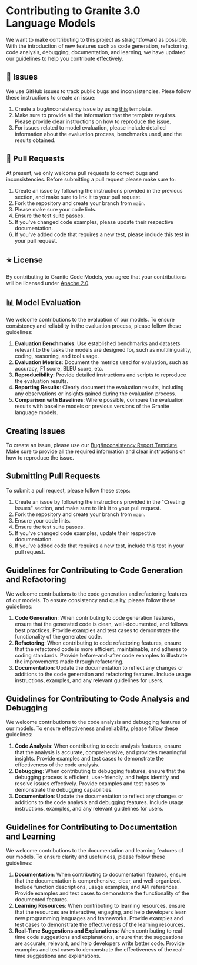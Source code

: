 # Contributing to Granite 3.0 Language Models
We want to make contributing to this project as straightfoward as possible. With the introduction of new features such as code generation, refactoring, code analysis, debugging, documentation, and learning, we have updated our guidelines to help you contribute effectively.

## :memo: Issues
We use GitHub issues to track public bugs and inconsistencies. Plese follow these instructions to create an issue:
1. Create a bug/inconsistency issue by using [this](https://github.com/ibm-granite/granite-3.1-language-models/blob/main/.github/01_bug_inconsistency_report.md) template.
2. Make sure to provide all the information that the template requires. Please provide clear instructions on how to reproduce the issue.
3. For issues related to model evaluation, please include detailed information about the evaluation process, benchmarks used, and the results obtained.

## :hammer: Pull Requests
At present, we only welcome pull requests to correct bugs and inconsistencies. Before submitting a pull request please make sure to:
1. Create an issue by following the instructions provided in the previous section, and make sure to link it to your pull request.
2. Fork the repository and create your branch from `main`.
3. Please make sure your code lints.
4. Ensure the test suite passes.
5. If you've changed code examples, please update their respective documentation.
6. If you've added code that requires a new test, please include this test in your pull request.

## :star: License
By contributing to Granite Code Models, you agree that your contributions will be
licensed under [Apache 2.0](./LICENSE).

## :bar_chart: Model Evaluation
We welcome contributions to the evaluation of our models. To ensure consistency and reliability in the evaluation process, please follow these guidelines:

1. **Evaluation Benchmarks**: Use established benchmarks and datasets relevant to the tasks the models are designed for, such as multilinguality, coding, reasoning, and tool usage.
2. **Evaluation Metrics**: Document the metrics used for evaluation, such as accuracy, F1 score, BLEU score, etc.
3. **Reproducibility**: Provide detailed instructions and scripts to reproduce the evaluation results.
4. **Reporting Results**: Clearly document the evaluation results, including any observations or insights gained during the evaluation process.
5. **Comparison with Baselines**: Where possible, compare the evaluation results with baseline models or previous versions of the Granite language models.

## Creating Issues
To create an issue, please use our [Bug/Inconsistency Report Template](.github/01_bug_inconsistency_report.md). Make sure to provide all the required information and clear instructions on how to reproduce the issue.

## Submitting Pull Requests
To submit a pull request, please follow these steps:
1. Create an issue by following the instructions provided in the "Creating Issues" section, and make sure to link it to your pull request.
2. Fork the repository and create your branch from `main`.
3. Ensure your code lints.
4. Ensure the test suite passes.
5. If you've changed code examples, update their respective documentation.
6. If you've added code that requires a new test, include this test in your pull request.

## Guidelines for Contributing to Code Generation and Refactoring
We welcome contributions to the code generation and refactoring features of our models. To ensure consistency and quality, please follow these guidelines:

1. **Code Generation**: When contributing to code generation features, ensure that the generated code is clean, well-documented, and follows best practices. Provide examples and test cases to demonstrate the functionality of the generated code.
2. **Refactoring**: When contributing to code refactoring features, ensure that the refactored code is more efficient, maintainable, and adheres to coding standards. Provide before-and-after code examples to illustrate the improvements made through refactoring.
3. **Documentation**: Update the documentation to reflect any changes or additions to the code generation and refactoring features. Include usage instructions, examples, and any relevant guidelines for users.

## Guidelines for Contributing to Code Analysis and Debugging
We welcome contributions to the code analysis and debugging features of our models. To ensure effectiveness and reliability, please follow these guidelines:

1. **Code Analysis**: When contributing to code analysis features, ensure that the analysis is accurate, comprehensive, and provides meaningful insights. Provide examples and test cases to demonstrate the effectiveness of the code analysis.
2. **Debugging**: When contributing to debugging features, ensure that the debugging process is efficient, user-friendly, and helps identify and resolve issues effectively. Provide examples and test cases to demonstrate the debugging capabilities.
3. **Documentation**: Update the documentation to reflect any changes or additions to the code analysis and debugging features. Include usage instructions, examples, and any relevant guidelines for users.

## Guidelines for Contributing to Documentation and Learning
We welcome contributions to the documentation and learning features of our models. To ensure clarity and usefulness, please follow these guidelines:

1. **Documentation**: When contributing to documentation features, ensure that the documentation is comprehensive, clear, and well-organized. Include function descriptions, usage examples, and API references. Provide examples and test cases to demonstrate the functionality of the documented features.
2. **Learning Resources**: When contributing to learning resources, ensure that the resources are interactive, engaging, and help developers learn new programming languages and frameworks. Provide examples and test cases to demonstrate the effectiveness of the learning resources.
3. **Real-Time Suggestions and Explanations**: When contributing to real-time code suggestions and explanations, ensure that the suggestions are accurate, relevant, and help developers write better code. Provide examples and test cases to demonstrate the effectiveness of the real-time suggestions and explanations.
